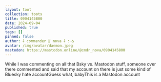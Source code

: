 ```yaml
---
layout: toot
collection: toots
title: 0904145800
date: 2024-09-04
published: true
tags: []
pinned: false
author: ⸸ commander ░ nova ⸸ :~$
avatar: /img/avatar/daemon.jpeg
mastodon: https://mastodon.online/@cmdr_nova/0904145800
---
```


While I was commenting on all that Bsky vs. Mastodon stuff, someone over there commented and said that my account on there is just some kind of Bluesky hate accountGuess what, babyThis is a Mastodon account
